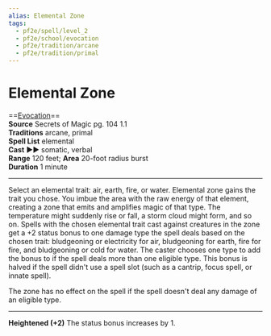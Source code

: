 ```yaml
---
alias: Elemental Zone
tags:
  - pf2e/spell/level_2
  - pf2e/school/evocation
  - pf2e/tradition/arcane
  - pf2e/tradition/primal
---
```


# Elemental Zone

==[Evocation](../../../Traits/Evocation.md)==  
__Source__ Secrets of Magic pg. 104 1.1  
**Traditions** arcane, primal  
**Spell List** elemental  
**Cast** ►► somatic, verbal  
**Range** 120 feet; **Area** 20-foot radius burst  
**Duration** 1 minute

---

Select an elemental trait: air, earth, fire, or water. Elemental zone gains the trait you chose. You imbue the area with the raw energy of that element, creating a zone that emits and amplifies magic of that type. The temperature might suddenly rise or fall, a storm cloud might form, and so on. Spells with the chosen elemental trait cast against creatures in the zone get a +2 status bonus to one damage type the spell deals based on the chosen trait: bludgeoning or electricity for air, bludgeoning for earth, fire for fire, and bludgeoning or cold for water. The caster chooses one type to add the bonus to if the spell deals more than one eligible type. This bonus is halved if the spell didn't use a spell slot (such as a cantrip, focus spell, or innate spell).

The zone has no effect on the spell if the spell doesn't deal any damage of an eligible type.

<hr>

**Heightened (+2)** The status bonus increases by 1.
